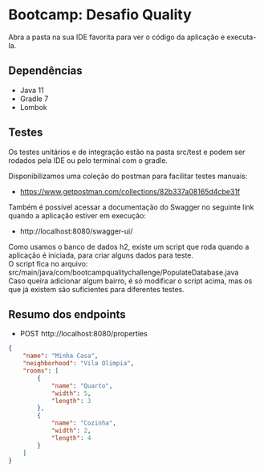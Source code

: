 # Bootcamp: Desafio Quality
Abra a pasta na sua IDE favorita para ver o código da aplicação e executa-la.

## Dependências
- Java 11
- Gradle 7
- Lombok

## Testes
Os testes unitários e de integração estão na pasta src/test e podem ser rodados pela IDE ou pelo terminal com o gradle.

Disponibilizamos uma coleção do postman para facilitar testes manuais:
- https://www.getpostman.com/collections/82b337a08165d4cbe31f

Também é possível acessar a documentação do Swagger no seguinte link quando a aplicação estiver em execução:
- http://localhost:8080/swagger-ui/

Como usamos o banco de dados h2, existe um script que roda quando a aplicação é iniciada, para criar alguns dados para teste. \
O script fica no arquivo: src/main/java/com/bootcampqualitychallenge/PopulateDatabase.java \
Caso queira adicionar algum bairro, é só modificar o script acima, mas os que já existem são suficientes para diferentes testes.

## Resumo dos endpoints
- POST http://localhost:8080/properties
```json
{
    "name": "Minha Casa",
    "neighborhood": "Vila Olimpia",
    "rooms": [
        {
            "name": "Quarto",
            "width": 5,
            "length": 3
        },
        {
            "name": "Cozinha",
            "width": 2,
            "length": 4
        }
    ]
}
```
